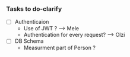 ### Tasks to do-clarify

- [ ] Authenticaion
	- Use of JWT ? --> Mele
	- Authentication for every request? --> Olzi
- [ ] DB Schema
	- Measurment part of Person ?
